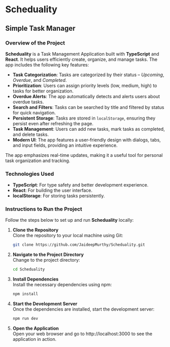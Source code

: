 # Scheduality
## Simple Task Manager

### Overview of the Project

**Scheduality** is a Task Management Application built with **TypeScript** and **React**. It helps users efficiently create, organize, and manage tasks. The app includes the following key features:

- **Task Categorization**: Tasks are categorized by their status – *Upcoming*, *Overdue*, and *Completed*.
- **Prioritization**: Users can assign priority levels (low, medium, high) to tasks for better organization.
- **Overdue Alerts**: The app automatically detects and alerts users about overdue tasks.
- **Search and Filters**: Tasks can be searched by title and filtered by status for quick navigation.
- **Persistent Storage**: Tasks are stored in `localStorage`, ensuring they persist even after refreshing the page.
- **Task Management**: Users can add new tasks, mark tasks as completed, and delete tasks.
- **Modern UI**: The app features a user-friendly design with dialogs, tabs, and input fields, providing an intuitive experience.

The app emphasizes real-time updates, making it a useful tool for personal task organization and tracking.

### Technologies Used
- **TypeScript**: For type safety and better development experience.
- **React**: For building the user interface.
- **localStorage**: For storing tasks persistently.

### Instructions to Run the Project

Follow the steps below to set up and run **Scheduality** locally:

1. **Clone the Repository**  
   Clone the repository to your local machine using Git:

   ```bash
   git clone https://github.com/JaideepMurthy/Scheduality.git

2. **Navigate to the Project Directory**  
   Change to the project directory:

   ```bash
   cd Scheduality

3. **Install Dependencies**  
   Install the necessary dependencies using npm:

   ```bash
   npm install

4. **Start the Development Server**  
   Once the dependencies are installed, start the development server:

   ```bash
   npm run dev

5. **Open the Application**  
   Open your web browser and go to http://localhost:3000 to see the application in action.
